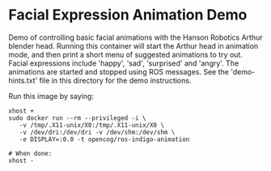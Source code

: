 
Facial Expression Animation Demo
================================

Demo of controlling basic facial animations with the Hanson Robotics
Arthur blender head.  Running this container will start the Arthur head
in animation mode, and then print a short menu of suggested animations
to try out.  Facial expressions include 'happy', 'sad', 'surprised' and
'angry'. The animations are started and stopped using ROS messages. See
the 'demo-hints.txt' file in this directory for the demo instructions.

Run this image by saying:
```
xhost +
sudo docker run --rm --privileged -i \
   -v /tmp/.X11-unix/X0:/tmp/.X11-unix/X0 \
   -v /dev/dri:/dev/dri -v /dev/shm:/dev/shm \
   -e DISPLAY=:0.0 -t opencog/ros-indigo-animation

# When done:
xhost -
```

